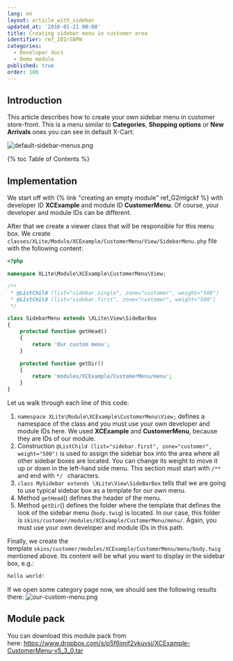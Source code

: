 ```yaml
---
lang: en
layout: article_with_sidebar
updated_at: '2016-01-21 00:00'
title: Creating sidebar menu in customer area
identifier: ref_Z0IrS8PW
categories:
  - Developer docs
  - Demo module
published: true
order: 100
---
```

## Introduction

This article describes how to create your own sidebar menu in customer store-front. This is a menu similar to **Categories**, **Shopping options** or **New Arrivals** ones you can see in default X-Cart:

![default-sidebar-menus.png]({{site.baseurl}}/attachments/ref_Z0IrS8PW/default-sidebar-menus.png)

{% toc Table of Contents %}

## Implementation

We start off with {% link "creating an empty module" ref_G2mlgckf %} with developer ID **XCExample** and module ID **CustomerMenu**. Of course, your developer and module IDs can be different.

After that we create a viewer class that will be responsible for this menu box. We create `classes/XLite/Module/XCExample/CustomerMenu/View/SidebarMenu.php` file with the following content:

```php
<?php

namespace XLite\Module\XCExample\CustomerMenu\View;

/**
 * @ListChild (list="sidebar.single", zone="customer", weight="500")
 * @ListChild (list="sidebar.first", zone="customer", weight="500")
 */

class SidebarMenu extends \XLite\View\SideBarBox
{
    protected function getHead()
    {
        return 'Our custom menu';
    }

    protected function getDir()
    {
        return 'modules/XCExample/CustomerMenu/menu';
    }
}
```

Let us walk through each line of this code:

1.  `namespace XLite\Module\XCExample\CustomerMenu\View;` defines a namespace of the class and you must use your own developer and module IDs here. We used **XCExample** and **CustomerMenu**, because they are IDs of our module.
2.  Construction `@ListChild (list="sidebar.first", zone="customer", weight="500")` is used to assign the sidebar box into the area where all other sidebar boxes are located. You can change its weight to move it up or down in the left-hand side menu. This section must start with `/**` and end with `*/ ` characters.
3.  `class MySidebar extends \XLite\View\SideBarBox` tells that we are going to use typical sidebar box as a template for our own menu.
4.  Method `getHead`() defines the header of the menu.
5.  Method `getDir`() defines the folder where the template that defines the look of the sidebar menu (`body.twig`) is located. In our case, this folder is `skins/customer/modules/XCExample/CustomerMenu/menu/`. Again, you must use your own developer and module IDs in this path.

Finally, we create the template `skins/customer/modules/XCExample/CustomerMenu/menu/body.twig` mentioned above. Its content will be what you want to display in the sidebar box, e.g.: 

```php
hello world!
```

If we open some category page now, we should see the following results there:
![our-custom-menu.png]({{site.baseurl}}/attachments/ref_Z0IrS8PW/our-custom-menu.png)


## Module pack

You can download this module pack from here: <https://www.dropbox.com/s/p5f6imif2vkuvsj/XCExample-CustomerMenu-v5_3_0.tar>